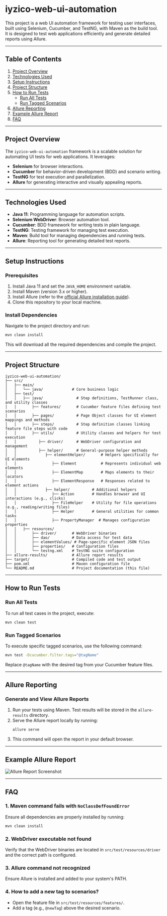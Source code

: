 
# iyzico-web-ui-automation

This project is a web UI automation framework for testing user interfaces, built using Selenium, Cucumber, and TestNG, with Maven as the build tool. It is designed to test web applications efficiently and generate detailed reports using Allure.

---

## Table of Contents

1. [Project Overview](#project-overview)
2. [Technologies Used](#technologies-used)
3. [Setup Instructions](#setup-instructions)
4. [Project Structure](#project-structure)
5. [How to Run Tests](#how-to-run-tests)
    - [Run All Tests](#run-all-tests)
    - [Run Tagged Scenarios](#run-tagged-scenarios)
6. [Allure Reporting](#allure-reporting)
7. [Example Allure Report](#example-allure-report)
8. [FAQ](#faq)

---

## Project Overview

The `iyzico-web-ui-automation` framework is a scalable solution for automating UI tests for web applications. It leverages:
- **Selenium** for browser interactions.
- **Cucumber** for behavior-driven development (BDD) and scenario writing.
- **TestNG** for test execution and parallelization.
- **Allure** for generating interactive and visually appealing reports.

---

## Technologies Used

- **Java 11**: Programming language for automation scripts.
- **Selenium WebDriver**: Browser automation tool.
- **Cucumber**: BDD framework for writing tests in plain language.
- **TestNG**: Testing framework for managing test execution.
- **Maven**: Build tool for managing dependencies and running tests.
- **Allure**: Reporting tool for generating detailed test reports.

---

## Setup Instructions

### Prerequisites
1. Install Java 11 and set the `JAVA_HOME` environment variable.
2. Install Maven (version 3.x or higher).
3. Install Allure (refer to the [official Allure installation guide](https://docs.qameta.io/allure/)).
4. Clone this repository to your local machine.

### Install Dependencies
Navigate to the project directory and run:
```bash
mvn clean install
```

This will download all the required dependencies and compile the project.

---

## Project Structure

```
iyzico-web-ui-automation/
├── src/
│   ├── main/
│   │   └── java/             # Core business logic
│   ├── test/
│   │   ├── java/               # Step definitions, TestRunner class, and utility classes
│   │       ├── features/       # Cucumber feature files defining test scenarios
│   │       ├── pages/          # Page Object classes for UI element mappings and methods
│   │       ├── steps/          # Step definition classes linking feature file steps with code
│   │       ├── utils/          # Utility classes and helpers for test execution
│   │          ├── driver/      # WebDriver configuration and management
│   │          ├── helper/      # General-purpose helper methods
│   │             ├── elementHelper/       # Helpers specifically for UI elements
│   │                ├── Element           # Represents individual web elements
│   │                ├── ElementMap        # Maps elements to their locators
│   │                ├── ElementResponse   # Responses related to element actions
│   │             ├── helper/          # Additional helpers
│   │                ├── Action        # Handles browser and UI interactions (e.g., clicks)
│   │                ├── FileHelper    # Utility for file operations (e.g., reading/writing files)
│   │                ├── Helper        # General utilities for common tasks
│   │                ├── PropertyManager  # Manages configuration properties
│   │   ├── resources/
│   │       ├── driver/       # WebDriver binaries
│   │       ├── dao/          # Data access for test data
│   │       ├── elementValues/ # Page-specific element JSON files
│   │       ├── properties/   # Configuration files
│   │       └── testng.xml    # TestNG suite configuration
├── allure-results/           # Allure report results
├── target/                   # Compiled code and test output
├── pom.xml                   # Maven configuration file
└── README.md                 # Project documentation (this file)
```

---

## How to Run Tests

### Run All Tests
To run all test cases in the project, execute:
```bash
mvn clean test
```

### Run Tagged Scenarios
To execute specific tagged scenarios, use the following command:
```bash
mvn test -Dcucumber.filter.tags="@tagName"
```

Replace `@tagName` with the desired tag from your Cucumber feature files.

---

## Allure Reporting

### Generate and View Allure Reports
1. Run your tests using Maven. Test results will be stored in the `allure-results` directory.
2. Serve the Allure report locally by running:
   ```bash
   allure serve
   ```
3. This command will open the report in your default browser.

---

## Example Allure Report

![Allure Report Screenshot](src/test/resources/screenshots/allure-report-example.png)

---

## FAQ

### 1. Maven command fails with `NoClassDefFoundError`
Ensure all dependencies are properly installed by running:
   ```bash
   mvn clean install
   ```

### 2. WebDriver executable not found
Verify that the WebDriver binaries are located in `src/test/resources/driver` and the correct path is configured.

### 3. Allure command not recognized
Ensure Allure is installed and added to your system's PATH.

### 4. How to add a new tag to scenarios?
- Open the feature file in `src/test/resources/features/`.
- Add a tag (e.g., `@newTag`) above the desired scenario.